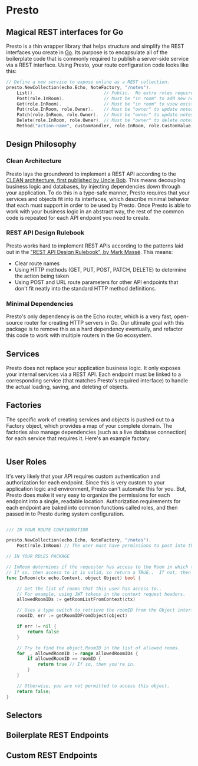 # Presto

## Magical REST interfaces for Go

Presto is a thin wrapper library that helps structure and simplify the REST interfaces you create in [Go](https://golang.org). Its purpose is to encapsulate all of the boilerplate code that is commonly required to publish a server-side service via a REST interface.  Using Presto, your route configuration code looks like this:

```go
// Define a new service to expose online as a REST collection.
presto.NewCollection(echo.Echo, NoteFactory, "/notes").
    List().                          // Public.  No extra roles required
    Post(role.InRoom).               // Must be "in room" to add new notes.
    Get(role.InRoom).                // Must be "in room" to view existing notes.
    Put(role.InRoom, role.Owner).    // Must be "owner" to update notes.
    Patch(role.InRoom, role.Owner).  // Must be "owner" to update notes.
    Delete(role.InRoom, role.Owner). // Must be "owner" to delete notes.
    Method("action-name", customHandler, role.InRoom, role.CustomValue) // Custom POST action on this object
```

## Design Philosophy

### Clean Architecture

Presto lays the groundword to implement a REST API according to the [CLEAN architecture, first published by Uncle Bob](https://blog.cleancoder.com/uncle-bob/2012/08/13/the-clean-architecture.html).  This means decoupling business logic and databases, by injecting dependencies down through your application.  To do this in a type-safe manner, Presto requires that your services and objects fit into its interfaces, which  describe minimal behavior that each must support in order to be used by Presto. Once Presto is able to work with your business logic in an abstract way, the rest of the common code is repeated for each API endpoint you need to create.

### REST API Design Rulebook

Presto works hard to implement REST APIs according to the patterns laid out in the ["REST API Design Rulebook", by Mark Massé](https://smile.amazon.com/REST-Design-Rulebook-Mark-Masse/dp/1449310508/). This means:

* Clear route names
* Using HTTP methods (GET, PUT, POST, PATCH, DELETE) to determine the action being taken
* Using POST and URL route parameters for other API endpoints that don't fit neatly into the standard HTTP method definitions.

### Minimal Dependencies

Presto's only dependency is on the Echo router, which is a very fast, open-source router for creating HTTP servers in Go.  Our ultimate goal with this package is to remove this as a hard dependency eventually, and refactor this code to work with multiple routers in the Go ecosystem.

## Services

Presto does not replace your application business logic.  It only exposes your internal services via a REST API. Each endpoint must be linked to a corresponding
service (that matches Presto's required interface) to handle the actual loading, saving, and deleting of objects.

## Factories

The specific work of creating services and objects is pushed out to a Factory object, which provides a map of your complete domain.  The factories also manage dependencies (such as a live database connection) for each service that requires it.  Here's an example factory:

```go


```

## User Roles

It's very likely that your API requires custom authentication and authorization for each endpoint.  Since this is very custom to your application logic and environment, Presto can't automate this for you.  But, Presto does make it very easy to organize the permissions for each endpoint into a single, readable location.  Authorization requirements for each endpoint are baked into common functions called roles, and then passed in to Presto during system configuration.


```go

/// IN YOUR ROUTE CONFIGURATION

presto.NewCollection(echo.Echo, NoteFactory, "/notes").
    Post(role.InRoom) // The user must have permissions to post into the Room into which they're posting.

// IN YOUR ROLES PACKAGE

// InRoom determines if the requester has access to the Room in which this object resides.
// If so, then access to it is valid, so return a TRUE..  If not, then return a FALSE.
func InRoom(ctx echo.Context, object Object) bool {

    // Get the list of rooms that this user has access to..
    // For example, using JWT tokens in the context request headers.
    allowedRoomIDs := getRoomListFromContext(ctx)

    // Uses a type switch to retrieve the roomID from the Object interface.
    roomID, err := getRoomIDFromObject(object)

    if err != nil {
        return false
    }

    // Try to find the object.RoomID in the list of allowed rooms.
    for _, allowedRoomID := range allowedRoomIDs {
        if allowedRoomID == roomID {
            return true // If so, then you're in.
        }
    }

    // Otherwise, you are not permitted to access this object.
    return false;
}

```

## Selectors

## Boilerplate REST Endpoints

## Custom REST Endpoints